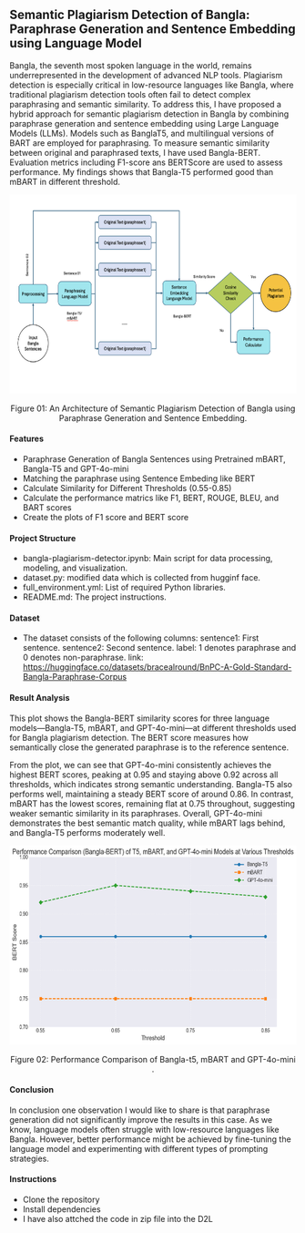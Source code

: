 ## Semantic Plagiarism Detection of Bangla: Paraphrase Generation and Sentence Embedding using Language Model
Bangla, the seventh most spoken language in the world, remains underrepresented in the development of advanced NLP tools. Plagiarism detection is especially critical in low-resource languages like Bangla, where traditional plagiarism detection tools often fail to detect complex paraphrasing and semantic similarity. To address this, I have proposed a hybrid approach for semantic plagiarism detection in Bangla by combining paraphrase generation and sentence embedding using Large Language Models (LLMs). Models such as BanglaT5, and multilingual versions of BART are employed for paraphrasing. To measure semantic similarity between original and paraphrased texts, I have used Bangla-BERT. Evaluation metrics including F1-score ans BERTScore are used to assess performance. My findings shows that Bangla-T5 performed good than mBART in different threshold.

<p align="center">
  <img src="/img.png" alt="Archi" width="700" height="350"/>
</p>
<p align="center">
  Figure 01: An Architecture of Semantic Plagiarism Detection of Bangla using Paraphrase Generation and Sentence Embedding.
</p>

#### Features
-   Paraphrase Generation of Bangla Sentences using Pretrained mBART, Bangla-T5 and GPT-4o-mini
-   Matching the paraphrase using Sentence Embeding like BERT
-   Calculate Similarity for Different Thresholds (0.55-0.85)
-   Calculate the performance matrics like F1, BERT, ROUGE, BLEU, and BART scores
-   Create the plots of F1 score and BERT score 

#### Project Structure
-   bangla-plagiarism-detector.ipynb: Main script for data processing, modeling, and visualization.
-   dataset.py: modified data which is collected from hugginf face.
-   full_environment.yml: List of required Python libraries.
-   README.md: The project instructions.

#### Dataset
-   The dataset consists of the following columns:
    sentence1: First sentence.
    sentence2: Second sentence.
    label: 1 denotes paraphrase and 0 denotes non-paraphrase.
    link: https://huggingface.co/datasets/bracealround/BnPC-A-Gold-Standard-Bangla-Paraphrase-Corpus 

#### Result Analysis
This plot shows the Bangla-BERT similarity scores for three language models—Bangla-T5, mBART, and GPT-4o-mini—at different thresholds used for Bangla plagiarism detection. The BERT score measures how semantically close the generated paraphrase is to the reference sentence.

From the plot, we can see that GPT-4o-mini consistently achieves the highest BERT scores, peaking at 0.95 and staying above 0.92 across all thresholds, which indicates strong semantic understanding. Bangla-T5 also performs well, maintaining a steady BERT score of around 0.86. In contrast, mBART has the lowest scores, remaining flat at 0.75 throughout, suggesting weaker semantic similarity in its paraphrases. Overall, GPT-4o-mini demonstrates the best semantic match quality, while mBART lags behind, and Bangla-T5 performs moderately well.

<p align="center">
  <img src="/output.png" alt="result" width="700" height="350"/>
</p>
<p align="center">
  Figure 02: Performance Comparison of Bangla-t5, mBART and GPT-4o-mini .
</p>

#### Conclusion
In conclusion one observation I would like to share is that paraphrase generation did not significantly improve the results in this case. As we know, language models often struggle with low-resource languages like Bangla. However, better performance might be achieved by fine-tuning the language model and experimenting with different types of prompting strategies.

#### Instructions
-  Clone the repository
-  Install dependencies
-  I have also attched the code in zip file into the D2L
